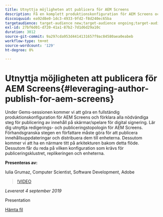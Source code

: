 ```yaml
---
title: Utnyttja möjligheten att publicera för AEM Screens
description: Få en komplett produktionskonfiguration för AEM Screens och lär dig alla nödvändiga steg för att publicera innehåll på skärmar/spelare för digitala signaturer.
discoiquuid: ea92d8e0-1dc3-4933-9fd2-f8d240ec65ba
targetaudience: target-audience new;target-audience ongoing;target-audience upgrader
exl-id: 27bf6d01-d720-41a1-87b2-7d1d6d29a10c
duration: 3012
source-git-commit: 9a297cda953d4414131657f9ac84580aea0eabeb
workflow-type: tm+mt
source-wordcount: '129'
ht-degree: 0%

---
```


# Utnyttja möjligheten att publicera för AEM Screens{#leveraging-author-publish-for-aem-screens}

Under Gems-sessionen kommer vi att göra en fullständig produktionskonfiguration för AEM Screens och förklara alla nödvändiga steg för publicering av innehåll på skärmar/spelare för digital signering. Lär dig utnyttja redigerings- och publiceringstopologin för AEM Screens. Förhandsgranska stegen en författare måste göra för att publicera innehållsuppdateringar och distribuera dem till enheterna. Dessutom kommer vi att ha en närmare titt på arkitekturen bakom detta flöde. Dessutom får du reda på vilken konfiguration som krävs för publiceringsklustret, replikeringen och enheterna.

**Presenteras av:**

Iulia Grumaz, Computer Scientist, Software Development, Adobe

>[!VIDEO](https://video.tv.adobe.com/v/28706/?quality=9)

*Levererat 4 september 2019*

Presentation

[Hämta fil](assets/leveraging-author-publish-aem-screens-final.pdf)
